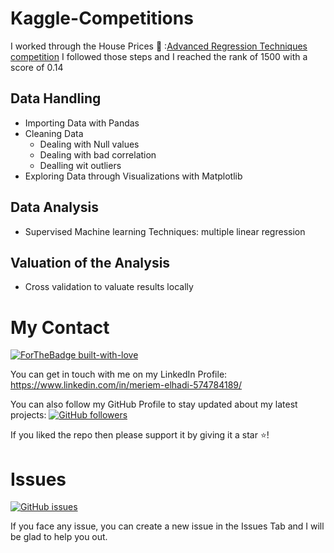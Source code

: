# Kaggle-Competitions

I worked through the House Prices :house_with_garden: :[Advanced Regression Techniques competition](https://www.kaggle.com/c/house-prices-advanced-regression-techniques/overview/description)
I followed those steps and I reached the rank of 1500 with a score of 0.14 


## Data Handling
* Importing Data with Pandas
* Cleaning Data 
  * Dealing with Null values
  * Dealing with bad correlation
  * Dealling wit outliers
* Exploring Data through Visualizations with Matplotlib

## Data Analysis
* Supervised Machine learning Techniques: multiple linear regression

## Valuation of the Analysis
* Cross validation to valuate results locally


My Contact
=============
[![ForTheBadge built-with-love](http://ForTheBadge.com/images/badges/built-with-love.svg)](https://github.com/ElhadiMeriem/)

You can get in touch with me on my LinkedIn Profile:  https://www.linkedin.com/in/meriem-elhadi-574784189/

You can also follow my GitHub Profile to stay updated about my latest projects: [![GitHub followers](https://img.shields.io/github/followers/ElhadiMeriem.svg?style=social&label=Follow&maxAge=2592000)](https://github.com/ElhadiMeriem/)

If you liked the repo then please support it by giving it a star ⭐!


Issues
=============
[![GitHub issues](https://img.shields.io/github/issues/Naereen/StrapDown.js.svg)](https://GitHub.com/ElhadiMeriem/RestaurantManagement_JavaFX/issues/)

If you face any issue, you can create a new issue in the Issues Tab and I will be glad to help you out.




